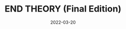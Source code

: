 ---
title: "END THEORY (Final Edition)"
subtitle:
description: "正規 6 輯 Repackage"
icon: "library_music"
weight: 112600
date: 2022-03-20
images: ["/docs/younha/r6-end-theory-final/end-theory-final.jpg"]
---